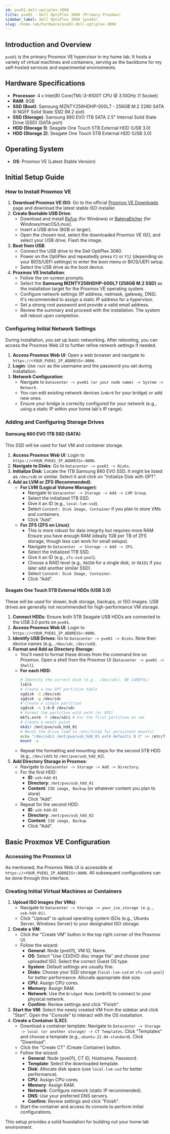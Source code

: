```yaml
---
id: pve01-dell-optiplex-3060
title: pve01 - Dell OptiPlex 3060 (Primary Proxmox)
sidebar_label: Dell OptiPlex 3060 (pve01)
slug: /home-lab/hardware/pve01-dell-optiplex-3060
---
```


## Introduction and Overview
`pve01` is the primary Proxmox VE hypervisor in my home lab. It hosts a variety of virtual machines and containers, serving as the backbone for my self-hosted services and experimental environments.

## Hardware Specifications
* **Processor**: 4 x Intel(R) Core(TM) i3-8100T CPU @ 3.10GHz (1 Socket)
* **RAM**: 8GB
* **SSD (Boot)**: Samsung MZNTY256HDHP-000L7 - 256GB M.2 2280 SATA III NGFF Solid State SSD (M.2 slot)
* **SSD (Storage)**: Samsung 860 EVO 1TB SATA 2.5" Internal Solid State Drive (SSD) (SATA port)
* **HDD (Storage 1)**: Seagate One Touch 5TB External HDD (USB 3.0)
* **HDD (Storage 2)**: Seagate One Touch 5TB External HDD (USB 3.0)

## Operating System
* **OS**: Proxmox VE (Latest Stable Version)

## Initial Setup Guide

### How to Install Proxmox VE
1.  **Download Proxmox VE ISO**: Go to the official [Proxmox VE Downloads](https://www.proxmox.com/en/downloads) page and download the latest stable ISO installer.
2.  **Create Bootable USB Drive**:
    * Download and install [Rufus](https://rufus.ie/en/) (for Windows) or [BalenaEtcher](https://www.balena.io/etcher/) (for Windows/macOS/Linux).
    * Insert a USB drive (8GB or larger).
    * Open the chosen tool, select the downloaded Proxmox VE ISO, and select your USB drive. Flash the image.
3.  **Boot from USB**:
    * Connect the USB drive to the Dell OptiPlex 3060.
    * Power on the OptiPlex and repeatedly press `F2` or `F12` (depending on your BIOS/UEFI settings) to enter the boot menu or BIOS/UEFI setup.
    * Select the USB drive as the boot device.
4.  **Proxmox VE Installation**:
    * Follow the on-screen prompts.
    * Select the **Samsung MZNTY256HDHP-000L7 (256GB M.2 SSD)** as the installation target for the Proxmox VE operating system.
    * Configure network settings (IP address, netmask, gateway, DNS). It's recommended to assign a static IP address for a hypervisor.
    * Set a strong root password and provide a valid email address.
    * Review the summary and proceed with the installation. The system will reboot upon completion.

### Configuring Initial Network Settings
During installation, you set up basic networking. After rebooting, you can access the Proxmox Web UI to further refine network settings if needed.

1.  **Access Proxmox Web UI**: Open a web browser and navigate to `https://<YOUR_PVE01_IP_ADDRESS>:8006`.
2.  **Login**: Use `root` as the username and the password you set during installation.
3.  **Network Configuration**:
    * Navigate to `Datacenter -> pve01 (or your node name) -> System -> Network`.
    * You can edit existing network devices (`vmbr0` for your bridge) or add new ones.
    * Ensure your bridge is correctly configured for your network (e.g., using a static IP within your home lab's IP range).

### Adding and Configuring Storage Drives

#### Samsung 860 EVO 1TB SSD (SATA)
This SSD will be used for fast VM and container storage.

1.  **Access Proxmox Web UI**: Login to `https://<YOUR_PVE01_IP_ADDRESS>:8006`.
2.  **Navigate to Disks**: Go to `Datacenter -> pve01 -> Disks`.
3.  **Initialize Disk**: Locate the 1TB Samsung 860 EVO SSD. It might be listed as `/dev/sdb` or similar. Select it and click on "Initialize Disk with GPT".
4.  **Add as LVM or ZFS (Recommended)**:
    * **For LVM (Logical Volume Manager)**:
        * Navigate to `Datacenter -> Storage -> Add -> LVM Group`.
        * Select the initialized 1TB SSD.
        * Give it an ID (e.g., `local-lvm-ssd`).
        * Select `Content: Disk Image, Container` if you plan to store VMs and containers.
        * Click "Add".
    * **For ZFS (ZFS on Linux)**:
        * This is more robust for data integrity but requires more RAM. Ensure you have enough RAM (ideally 1GB per TB of ZFS storage, though less can work for small setups).
        * Navigate to `Datacenter -> Storage -> Add -> ZFS`.
        * Select the initialized 1TB SSD.
        * Give it an ID (e.g., `zfs-ssd-pool`).
        * Choose a RAID level (e.g., `RAID0` for a single disk, or `RAID1` if you later add another similar SSD).
        * Select `Content: Disk Image, Container`.
        * Click "Add".

#### Seagate One Touch 5TB External HDDs (USB 3.0)
These will be used for slower, bulk storage, backups, or ISO images. USB drives are generally not recommended for high-performance VM storage.

1.  **Connect HDDs**: Ensure both 5TB Seagate USB HDDs are connected to the USB 3.0 ports on `pve01`.
2.  **Access Proxmox Web UI**: Login to `https://<YOUR_PVE01_IP_ADDRESS>:8006`.
3.  **Identify USB Drives**: Go to `Datacenter -> pve01 -> Disks`. Note their device names (e.g., `/dev/sdc`, `/dev/sdd`).
4.  **Format and Add as Directory Storage**:
    * You'll need to format these drives from the command line on Proxmox. Open a shell from the Proxmox UI (`Datacenter -> pve01 -> Shell`).
    * **For each HDD**:
        ```bash
        # Identify the correct disk (e.g., /dev/sdc). BE CAREFUL!
        lsblk
        # Create a new GPT partition table
        sgdisk -Z /dev/sdc
        sgdisk -g /dev/sdc
        # Create a single partition
        sgdisk -n 1:0:0 /dev/sdc
        # Format the partition with ext4 (or XFS)
        mkfs.ext4 -F /dev/sdc1 # For the first partition on sdc
        # Create a mount point
        mkdir /mnt/pve/usb_hdd_01
        # Mount the drive (add to /etc/fstab for persistent mounts)
        echo "/dev/sdc1 /mnt/pve/usb_hdd_01 ext4 defaults 0 2" >> /etc/fstab
        mount -a
        ```
    * Repeat the formatting and mounting steps for the second 5TB HDD (e.g., `/dev/sdd1` to `/mnt/pve/usb_hdd_02`).
5.  **Add Directory Storage in Proxmox**:
    * Navigate to `Datacenter -> Storage -> Add -> Directory`.
    * For the first HDD:
        * **ID**: `usb-hdd-01`
        * **Directory**: `/mnt/pve/usb_hdd_01`
        * **Content**: `ISO image, Backup` (or whatever content you plan to store)
        * Click "Add".
    * Repeat for the second HDD:
        * **ID**: `usb-hdd-02`
        * **Directory**: `/mnt/pve/usb_hdd_02`
        * **Content**: `ISO image, Backup`
        * Click "Add".

## Basic Proxmox VE Configuration

### Accessing the Proxmox UI
As mentioned, the Proxmox Web UI is accessible at `https://<YOUR_PVE01_IP_ADDRESS>:8006`. All subsequent configurations can be done through this interface.

### Creating Initial Virtual Machines or Containers
1.  **Upload ISO Images (for VMs)**:
    * Navigate to `Datacenter -> Storage -> your_iso_storage (e.g., usb-hdd-01)`.
    * Click "Upload" to upload operating system ISOs (e.g., Ubuntu Server, Windows Server) to your designated ISO storage.
2.  **Create a VM**:
    * Click the "Create VM" button in the top right corner of the Proxmox UI.
    * Follow the wizard:
        * **General**: Node (pve01), VM ID, Name.
        * **OS**: Select "Use CD/DVD disc image file" and choose your uploaded ISO. Select the correct Guest OS type.
        * **System**: Default settings are usually fine.
        * **Disks**: Choose your SSD storage (`local-lvm-ssd` or `zfs-ssd-pool`) for better performance. Allocate appropriate disk size.
        * **CPU**: Assign CPU cores.
        * **Memory**: Assign RAM.
        * **Network**: Use the `Bridged Mode` (vmbr0) to connect to your physical network.
        * **Confirm**: Review settings and click "Finish".
3.  **Start the VM**: Select the newly created VM from the sidebar and click "Start". Open the "Console" to interact with the OS installation.
4.  **Create a Container (LXC)**:
    * Download a container template: Navigate to `Datacenter -> Storage -> local (or another storage) -> CT Templates`. Click "Templates" and choose a template (e.g., `ubuntu-22.04-standard`). Click "Download".
    * Click the "Create CT" (Create Container) button.
    * Follow the wizard:
        * **General**: Node (pve01), CT ID, Hostname, Password.
        * **Template**: Select the downloaded template.
        * **Disk**: Allocate disk space (use `local-lvm-ssd` for better performance).
        * **CPU**: Assign CPU cores.
        * **Memory**: Assign RAM.
        * **Network**: Configure network (static IP recommended).
        * **DNS**: Use your preferred DNS servers.
        * **Confirm**: Review settings and click "Finish".
    * Start the container and access its console to perform initial configurations.

This setup provides a solid foundation for building out your home lab environment.